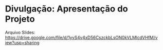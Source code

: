 # Divulgação: Apresentação do Projeto

Arquivo Slides: https://drive.google.com/file/d/1yvS4v4xD56CszckbLsON0kVLMlcdVHfM/view?usp=sharing


